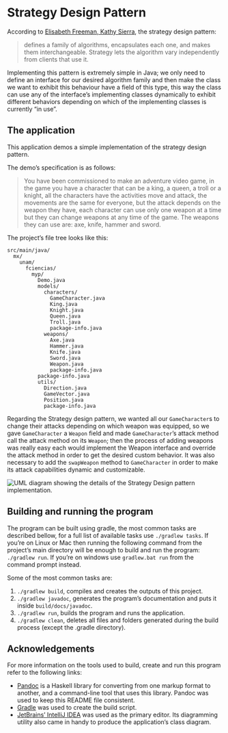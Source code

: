 # Strategy Design Pattern

According to [Elisabeth Freeman, Kathy Sierra](https://g.co/kgs/GhxSpz),
the strategy design pattern:

> defines a family of algorithms, encapsulates each one, and makes them
> interchangeable. Strategy lets the algorithm vary independently from
> clients that use it.

Implementing this pattern is extremely simple in Java; we only need to
define an interface for our desired algorithm family and then make the
class we want to exhibit this behaviour have a field of this type, this
way the class can use any of the interface’s implementing classes
dynamically to exhibit different behaviors depending on which of the
implementing classes is currently “in use”.

## The application

This application demos a simple implementation of the strategy design
pattern.

The demo’s specification is as follows:

> You have been commissioned to make an adventure video game, in the
> game you have a character that can be a king, a queen, a troll or a
> knight, all the characters have the activities move and attack, the
> movements are the same for everyone, but the attack depends on the
> weapon they have, each character can use only one weapon at a time but
> they can change weapons at any time of the game. The weapons they can
> use are: axe, knife, hammer and sword.

The project’s file tree looks like this:

    src/main/java/
      mx/
        unam/
          fciencias/
            myp/
              Demo.java
              models/
                characters/
                  GameCharacter.java
                  King.java
                  Knight.java
                  Queen.java
                  Troll.java
                  package-info.java
                weapons/
                  Axe.java
                  Hammer.java
                  Knife.java
                  Sword.java
                  Weapon.java
                  package-info.java
              package-info.java
              utils/
                Direction.java
                GameVector.java
                Position.java
                package-info.java

Regarding the Strategy design pattern, we wanted all our
`GameCharacter`s to change their attacks depending on which weapon was
equipped, so we gave `GameCharacter` a `Weapon` field and made
`GameCharacter`’s attack method call the attack method on its `Weapon`;
then the process of adding weapons was really easy each would implement
the Weapon interface and override the attack method in order to get the
desired custom behavior. It was also necessary to add the `swapWeapon`
method to `GameCharacter` in order to make its attack capabilities
dynamic and customizable.

![UML diagram showing the details of the Strategy Design pattern
implementation.](media/diagram.png)

## Building and running the program

The program can be built using gradle, the most common tasks are
described bellow, for a full list of available tasks use `./gradlew
tasks`. If you’re on Linux or Mac then running the following command
from the project’s main directory will be enough to build and run the
program: `./gradlew run`. If you’re on windows use `gradlew.bat run`
from the command prompt instead.

Some of the most common tasks are:

1.  `./gradlew build`, compiles and creates the outputs of this project.
2.  `./gradlew javadoc`, generates the program’s documentation and puts
    it inside `build/docs/javadoc`.
3.  `./gradlew run`, builds the program and runs the application.
4.  `./gradlew clean`, deletes all files and folders generated during
    the build process (except the .gradle directory).

## Acknowledgements

For more information on the tools used to build, create and run this
program refer to the following links:

  - [Pandoc](https://pandoc.org/) is a Haskell library for converting
    from one markup format to another, and a command-line tool that uses
    this library. Pandoc was used to keep this README file consistent.
  - [Gradle](https://gradle.org/) was used to create the build script.
  - [JetBrains’ IntelliJ IDEA](https://www.jetbrains.com/idea/) was used
    as the primary editor. Its diagramming utility also came in handy to
    produce the application’s class diagram.
